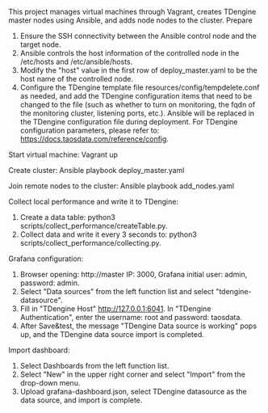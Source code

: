 This project manages virtual machines through Vagrant, creates TDengine master nodes using Ansible, and adds node nodes to the cluster.
Prepare
1. Ensure the SSH connectivity between the Ansible control node and the target node.
2. Ansible controls the host information of the controlled node in the /etc/hosts and /etc/ansible/hosts.
3. Modify the "host" value in the first row of deploy_master.yaml to be the host name of the controlled node.
4. Configure the TDengine template file resources/config/tempdelete.conf as needed, and add the TDengine configuration items that need to be changed to the file (such as whether to turn on monitoring, the fqdn of the monitoring cluster, listening ports, etc.). Ansible will be replaced in the TDengine configuration file during deployment. For TDengine configuration parameters, please refer to: https://docs.taosdata.com/reference/config.

Start virtual machine:
Vagrant up

Create cluster:
Ansible playbook deploy_master.yaml

Join remote nodes to the cluster:
Ansible playbook add_nodes.yaml

Collect local performance and write it to TDengine:
1. Create a data table: python3 scripts/collect_performance/createTable.py.
2. Collect data and write it every 3 seconds to: python3 scripts/collect_performance/collecting.py.

Grafana configuration:
1. Browser opening: http://master IP: 3000, Grafana initial user: admin, password: admin.
2. Select "Data sources" from the left function list and select "tdengine-datasource".
3. Fill in "TDengine Host" http://127.0.0.1:6041. In "TDengine Authentication", enter the username: root and password: taosdata.
4. After Save&test, the message "TDengine Data source is working" pops up, and the TDengine data source import is completed.

Import dashboard:
1. Select Dashboards from the left function list.
2. Select "New" in the upper right corner and select "Import" from the drop-down menu.
3. Upload grafana-dashboard.json, select TDengine datasource as the data source, and import is complete.